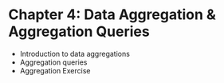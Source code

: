 # Chapter 4: Data Aggregation & Aggregation Queries #

* Introduction to data aggregations
* Aggregation queries
* Aggregation Exercise